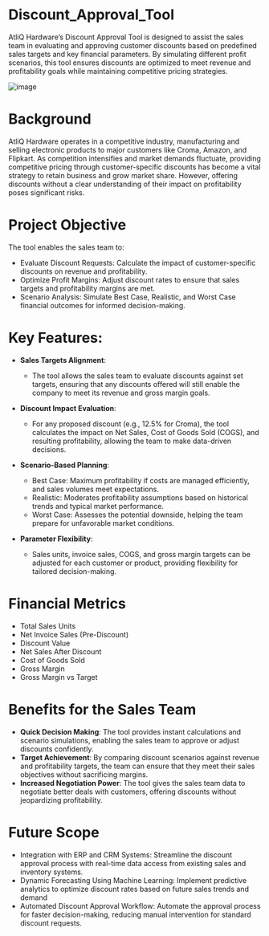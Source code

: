 # Discount_Approval_Tool
AtliQ Hardware’s Discount Approval Tool is designed to assist the sales team in evaluating and approving customer discounts based on predefined sales targets and key financial parameters. By simulating different profit scenarios, this tool ensures discounts are optimized to meet revenue and profitability goals while maintaining competitive pricing strategies.

![image](https://github.com/user-attachments/assets/866eaefb-a219-43ee-9016-2afc717012be)


# Background
AtliQ Hardware operates in a competitive industry, manufacturing and selling electronic products to major customers like Croma, Amazon, and Flipkart. As competition intensifies and market demands fluctuate, providing competitive pricing through customer-specific discounts has become a vital strategy to retain business and grow market share. However, offering discounts without a clear understanding of their impact on profitability poses significant risks.

# Project Objective
The tool enables the sales team to:
- Evaluate Discount Requests: Calculate the impact of customer-specific discounts on revenue and profitability.
- Optimize Profit Margins: Adjust discount rates to ensure that sales targets and profitability margins are met.
- Scenario Analysis: Simulate Best Case, Realistic, and Worst Case financial outcomes for informed decision-making.

# Key Features:
- **Sales Targets Alignment**:
  - The tool allows the sales team to evaluate discounts against set targets, ensuring that any discounts offered will still enable the company to meet its revenue and gross margin goals.

- **Discount Impact Evaluation**:
  - For any proposed discount (e.g., 12.5% for Croma), the tool calculates the impact on Net Sales, Cost of Goods Sold (COGS), and resulting profitability, allowing the team to make data-driven decisions.

- **Scenario-Based Planning**:
  - Best Case: Maximum profitability if costs are managed efficiently, and sales volumes meet expectations.
  - Realistic: Moderates profitability assumptions based on historical trends and typical market performance.
  - Worst Case: Assesses the potential downside, helping the team prepare for unfavorable market conditions.

- **Parameter Flexibility**:
  - Sales units, invoice sales, COGS, and gross margin targets can be adjusted for each customer or product, providing flexibility for tailored decision-making.

# Financial Metrics
- Total Sales Units
- Net Invoice Sales (Pre-Discount)
- Discount Value
- Net Sales After Discount
- Cost of Goods Sold
- Gross Margin
- Gross Margin vs Target

# Benefits for the Sales Team
- **Quick Decision Making**: The tool provides instant calculations and scenario simulations, enabling the sales team to approve or adjust discounts confidently.
- **Target Achievement**: By comparing discount scenarios against revenue and profitability targets, the team can ensure that they meet their sales objectives without sacrificing margins.
- **Increased Negotiation Power**: The tool gives the sales team data to negotiate better deals with customers, offering discounts without jeopardizing profitability.

# Future Scope
- Integration with ERP and CRM Systems: Streamline the discount approval process with real-time data access from existing sales and inventory systems.
- Dynamic Forecasting Using Machine Learning: Implement predictive analytics to optimize discount rates based on future sales trends and demand
- Automated Discount Approval Workflow: Automate the approval process for faster decision-making, reducing manual intervention for standard discount requests.
